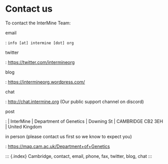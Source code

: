 Contact us
==========

To contact the InterMine Team:

email

:   `info [at] intermine [dot] org`

twitter

:   <https://twitter.com/intermineorg>

blog

:   <https://intermineorg.wordpress.com/>

chat

:   <http://chat.intermine.org> (Our public support channel on discord)

post

:   | InterMine
    | Department of Genetics
    | Downing St
    | CAMBRIDGE CB2 3EH
    | United Kingdom

in person (please contact us first so we know to expect you)

:   <https://map.cam.ac.uk/Department+of+Genetics>

::: {.index}
Cambridge, contact, email, phone, fax, twitter, blog, chat
:::
